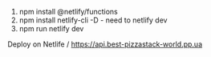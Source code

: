 1. npm install @netlify/functions
2. npm install netlify-cli -D - need to netlify dev
3. npm run netlify dev

Deploy on Netlife / https://api.best-pizzastack-world.pp.ua